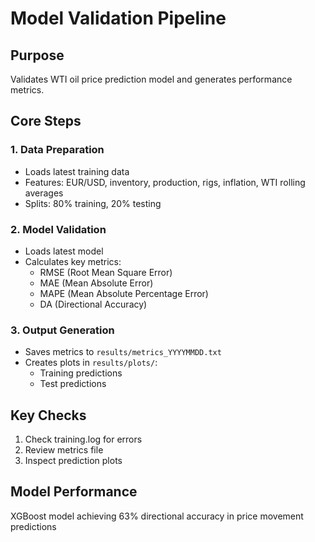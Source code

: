 # Model Validation Pipeline

## Purpose
Validates WTI oil price prediction model and generates performance metrics.

## Core Steps

### 1. Data Preparation
- Loads latest training data
- Features: EUR/USD, inventory, production, rigs, inflation, WTI rolling averages
- Splits: 80% training, 20% testing

### 2. Model Validation
- Loads latest model
- Calculates key metrics:
  - RMSE (Root Mean Square Error)
  - MAE (Mean Absolute Error)
  - MAPE (Mean Absolute Percentage Error)
  - DA (Directional Accuracy)

### 3. Output Generation
- Saves metrics to `results/metrics_YYYYMMDD.txt`
- Creates plots in `results/plots/`:
  - Training predictions
  - Test predictions

## Key Checks
1. Check training.log for errors
2. Review metrics file
3. Inspect prediction plots


## Model Performance 
XGBoost model achieving 63% directional accuracy in price movement predictions